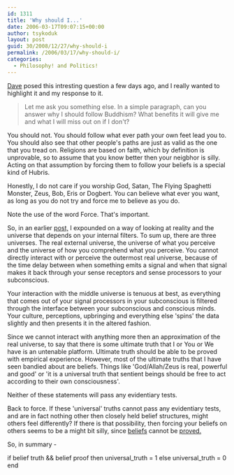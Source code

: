 ```yaml
---
id: 1311
title: 'Why should I...'
date: 2006-03-17T09:07:15+00:00
author: tsykoduk
layout: post
guid: 30/2008/12/27/why-should-i
permalink: /2006/03/17/why-should-i/
categories:
  - Philosophy! and Politics!
---
```

<p><a href="https://greg.nokes.name/spirit/712/#comment-1587">Dave</a> posed this intresting question a few days ago, and I really wanted to highlight it and my response to it.
<blockquote>Let me ask you something else. In a simple paragraph, can you answer why I should follow Buddhism? What benefits it will give me and what I will miss out on if I don't?</blockquote>
You should not. You should follow what ever path your own feet lead you to. You should also see that other people's paths are just as valid as the one that you tread on. Religions are based on faith, which by definition is unprovable, so to assume that you know better then your neigbhor is silly. Acting on that assumption by forcing them to follow your beliefs is a special kind of Hubris.</p>


<p>Honestly, I do not care if you worship God, Satan, The Flying Spaghetti Monster, Zeus, Bob, Eris or Dogbert. You can believe what ever you want, as long as you do not try and force me to believe as you do.</p>


<p>Note the use of the word Force. That's important.</p>


<p>So, in an earlier <a href="https://greg.nokes.name/spirit/buddhism/680/">post,</a> I expounded on a way of looking at reality and the universe that depends on your internal filters. To sum up, there are three universes. The real external universe, the universe of what you perceive and the universe of how you comprehend what you perceive. You cannot directly interact with or perceive the outermost real universe, because of the time delay between when something emits a signal and when that signal makes it back through your sense receptors and sense processors to your subconscious.</p>


<p>Your interaction with the middle universe is tenuous at best, as everything that comes out of your signal processors in your subconscious is filtered through the interface between your subconscious and conscious minds. Your culture, perceptions, upbringing and everything else 'spins' the data slightly and then presents it in the altered fashion.</p>


<p>Since we cannot interact with anything more then an approximation of the real universe, to say that there is some ultimate truth that I or You or We have is an untenable platform. Ultimate truth should be able to be proved with empirical experience. However, most of the ultimate truths that I have seen bandied about are beliefs. Things like 'God/Allah/Zeus is real, powerful and good' or 'it is a universal truth that sentient beings should be free to act according to their own consciousness'.</p>


<p>Neither of these statements will pass any evidentiary tests.</p>


<p>Back to force. If these 'universal' truths cannot pass any evidentiary tests, and are in fact nothing other then closely held belief structures, might others feel differently? If there is that possibility, then forcing your beliefs on others seems to be a might bit silly, since <a href="http://www.answers.com/belief&#38;r=67">beliefs</a> cannot be <a href="http://www.google.com/url?sa=t&#38;ct=res&#38;cd=7&#38;url=http%3A//www.rcpsych.ac.uk/college/sig/spirit/publications/levy_01_jun_03.pdf&#38;ei=qekaRInVD56CYdDgndQO&#38;sig2=FPGo_HnEq0vHQYPYEDHRUA">proved.</a></p>


<p>So, in summary -</p>


<p>if belief  truth &#38;&#38; belief  proof
then
universal_truth = 1
else
universal_truth = 0
end</p>